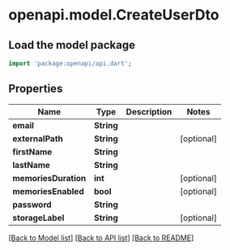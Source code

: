 # openapi.model.CreateUserDto

## Load the model package
```dart
import 'package:openapi/api.dart';
```

## Properties
Name | Type | Description | Notes
------------ | ------------- | ------------- | -------------
**email** | **String** |  | 
**externalPath** | **String** |  | [optional] 
**firstName** | **String** |  | 
**lastName** | **String** |  | 
**memoriesDuration** | **int** |  | [optional] 
**memoriesEnabled** | **bool** |  | [optional] 
**password** | **String** |  | 
**storageLabel** | **String** |  | [optional] 

[[Back to Model list]](../README.md#documentation-for-models) [[Back to API list]](../README.md#documentation-for-api-endpoints) [[Back to README]](../README.md)


